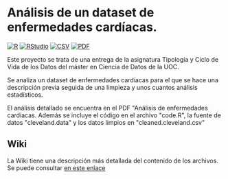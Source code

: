 # Análisis de un dataset de enfermedades cardíacas.
[![R](https://img.shields.io/badge/Language-R-red.svg)](https://www.r-project.org) [![RStudio](https://img.shields.io/badge/IDE-RStudio-blue.svg)](https://rstudio.com/) [![CSV](https://img.shields.io/badge/Dataset-CSV-green.svg)](https://es.wikipedia.org/wiki/Valores_separados_por_comas) [![PDF](https://img.shields.io/badge/Memoria-PDF-blueviolet.svg)](https://es.wikipedia.org/wiki/PDF)

Este proyecto se trata de una entrega de la asignatura Tipología y Ciclo de Vida de los Datos del máster en Ciencia de Datos de la UOC.

Se analiza un dataset de enfermedades cardíacas para el que se hace una descripción previa seguida de una limpieza y unos cuantos análisis estadísticos.

El análisis detallado se encuentra en el PDF "Análisis de enfermedades cardíacas. Además se incluye el código en el archivo "code.R", la fuente de datos "cleveland.data" y los datos limpios en "cleaned.cleveland.csv"

## Wiki
La Wiki tiene una descripción más detallada del contenido de los archivos. Se puede consultar [en este enlace](https://github.com/jlpdiez/AnalisisEnfermedadesCardiacas/wiki/Informaci%C3%B3n-pr%C3%A1ctica-sobre-el-repositorio)
